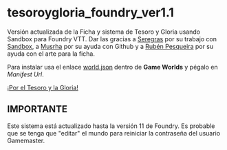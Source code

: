 # tesoroygloria_foundry_ver1.1
Versión actualizada de la Ficha y sistema de Tesoro y Gloria usando Sandbox para Foundry VTT. Dar las gracias a <a href="https://twitter.com/Rol_NL">Seregras</a> por su trabajo con <a href="https://gitlab.com/rolnl/sandbox-system-builder/">Sandbox</a>, a <a href="https://twitter.com/Musrha">Musrha</a> por su ayuda con Github y a <a href="https://twitter.com/PesqueiraRuben">Rubén Pesqueira</a> por su ayuda con el arte para la ficha.<br/>

Para instalar usa el enlace <a href="https://raw.githubusercontent.com/Konkuo/tesoroygloria_foundry_ver1.1/main/world.json">world.json</a> dentro de <b>Game Worlds</b> y pégalo en <i>Manifest Url</i>.<br/>

<a href="https://tesoroygloria.com/">¡Por el Tesoro y la Gloria!</a>


## IMPORTANTE
Este sistema está actualizado hasta la versión 11 de Foundry.
Es probable que se tenga que "editar" el mundo para reiniciar la contraseña del usuario Gamemaster.
